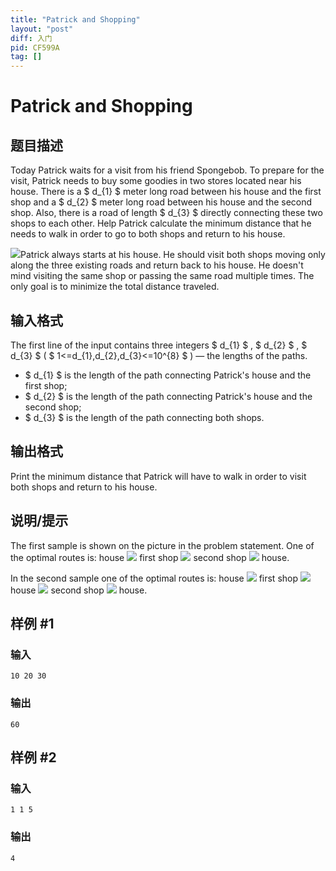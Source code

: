```yaml
---
title: "Patrick and Shopping"
layout: "post"
diff: 入门
pid: CF599A
tag: []
---
```


# Patrick and Shopping

## 题目描述

Today Patrick waits for a visit from his friend Spongebob. To prepare for the visit, Patrick needs to buy some goodies in two stores located near his house. There is a $ d_{1} $ meter long road between his house and the first shop and a $ d_{2} $ meter long road between his house and the second shop. Also, there is a road of length $ d_{3} $ directly connecting these two shops to each other. Help Patrick calculate the minimum distance that he needs to walk in order to go to both shops and return to his house.

 ![](https://cdn.luogu.com.cn/upload/vjudge_pic/CF599A/5683c1a51ecc7bb98c898443df309a2210ffe932.png)Patrick always starts at his house. He should visit both shops moving only along the three existing roads and return back to his house. He doesn't mind visiting the same shop or passing the same road multiple times. The only goal is to minimize the total distance traveled.

## 输入格式

The first line of the input contains three integers $ d_{1} $ , $ d_{2} $ , $ d_{3} $ ( $ 1<=d_{1},d_{2},d_{3}<=10^{8} $ ) — the lengths of the paths.

- $ d_{1} $ is the length of the path connecting Patrick's house and the first shop;
- $ d_{2} $ is the length of the path connecting Patrick's house and the second shop;
- $ d_{3} $ is the length of the path connecting both shops.

## 输出格式

Print the minimum distance that Patrick will have to walk in order to visit both shops and return to his house.

## 说明/提示

The first sample is shown on the picture in the problem statement. One of the optimal routes is: house ![](https://cdn.luogu.com.cn/upload/vjudge_pic/CF599A/355fee5161a1808ee95ea5dc6d815d4071657131.png) first shop ![](https://cdn.luogu.com.cn/upload/vjudge_pic/CF599A/355fee5161a1808ee95ea5dc6d815d4071657131.png) second shop ![](https://cdn.luogu.com.cn/upload/vjudge_pic/CF599A/355fee5161a1808ee95ea5dc6d815d4071657131.png) house.

In the second sample one of the optimal routes is: house ![](https://cdn.luogu.com.cn/upload/vjudge_pic/CF599A/355fee5161a1808ee95ea5dc6d815d4071657131.png) first shop ![](https://cdn.luogu.com.cn/upload/vjudge_pic/CF599A/355fee5161a1808ee95ea5dc6d815d4071657131.png) house ![](https://cdn.luogu.com.cn/upload/vjudge_pic/CF599A/355fee5161a1808ee95ea5dc6d815d4071657131.png) second shop ![](https://cdn.luogu.com.cn/upload/vjudge_pic/CF599A/355fee5161a1808ee95ea5dc6d815d4071657131.png) house.

## 样例 #1

### 输入

```
10 20 30

```

### 输出

```
60

```

## 样例 #2

### 输入

```
1 1 5

```

### 输出

```
4

```


